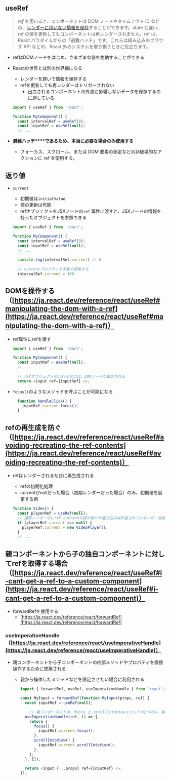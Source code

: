 
## useRef


> _ref_ を用いると、コンポーネントは DOM ノードやタイムアウト ID などの、[レンダーに用いない情報を保持](https://ja.react.dev/learn/referencing-values-with-refs)することができます。state と違い、ref の値を更新してもコンポーネントは再レンダーされません。ref は、React パラダイムからの「避難ハッチ」です。これらは組み込みのブラウザ API などの、React 外のシステムを取り扱うときに役立ちます。

- refはDOMノードをはじめ、さまざまな値を格納することができる
- Reactの世界とは別の世界線になる
	- レンダーを跨いで情報を保存する
	- refを更新しても再レンダーはトリガーされない
		- 出力されるコンポーネントの外見に影響しないデータを保存するのに適している

	```typescript
	import { useRef } from 'react';
	
	function MyComponent() {
	  const intervalRef = useRef(0);
	  const inputRef = useRef(null);
	  // ...
	```

- **避難ハッチ****であるため、****本当に必要な場合のみ****使用する**
	- フォーカス、スクロール、または DOM 要素の測定などの非破壊的なアクションに ref を使用する。

## 返り値

- `current`
	- 初期値は`initialValue`
	- 値の更新は可能
	- refオブジェクトをJSXノードの`ref` 属性に渡すと、JSXノードの情報を持ったオブジェクトを参照できる

	```typescript
	import { useRef } from 'react';
	
	function MyComponent() {
	  const intervalRef = useRef(0);
	  const inputRef = useRef(null);
	  // ...
	  
	  console.log(intervalRef.current) // 0
	  
	  // currentプロパティを手動で更新する
	  intervalRef.current = 100
	```


## DOMを操作する（[https://ja.react.dev/reference/react/useRef#manipulating-the-dom-with-a-ref](https://ja.react.dev/reference/react/useRef#manipulating-the-dom-with-a-ref)）

- ref属性にrefを渡す

	```typescript
	import { useRef } from 'react';
	
	function MyComponent() {
	  const inputRef = useRef(null);
	  // ...
	  
	  // refオブジェクトのcurrentには、DOMノードが設定される
	  return <input ref={inputRef} />;
	```

- `focus()`のようなメソッドを呼ぶことが可能になる

	```typescript
	  function handleClick() {
	    inputRef.current.focus();
	  }
	```


## refの再生成を防ぐ（[https://ja.react.dev/reference/react/useRef#avoiding-recreating-the-ref-contents](https://ja.react.dev/reference/react/useRef#avoiding-recreating-the-ref-contents)）

- refはレンダーされるたびに再生成される
	- refの初期化処理
	- currentがnullだった場合（初期レンダーだった場合）のみ、初期値を設定する例

	```typescript
	function Video() {
	  const playerRef = useRef(null);
	  // 通常レンダー中にref.currentの読み取りや書き込みは許容されていないが、結果が予測できる場合のみ、利用して良い。
	  if (playerRef.current === null) {
	    playerRef.current = new VideoPlayer();
	  }
	  // ...
	```


## 親コンポーネントから子の独自コンポーネントに対してrefを取得する場合（[https://ja.react.dev/reference/react/useRef#i-cant-get-a-ref-to-a-custom-component](https://ja.react.dev/reference/react/useRef#i-cant-get-a-ref-to-a-custom-component)）

- forwardRefを使用する
	- [https://ja.react.dev/reference/react/forwardRef](https://ja.react.dev/reference/react/forwardRef)

### useImperativeHandle（[https://ja.react.dev/reference/react/useImperativeHandle](https://ja.react.dev/reference/react/useImperativeHandle)）

- 親コンポーネントから子コンポーネントの内部メソッドやプロパティを直接操作するために使用される
	- 親から操作したメソッドなどを限定させたい場合に利用される

		```typescript
		import { forwardRef, useRef, useImperativeHandle } from 'react';
		
		const MyInput = forwardRef(function MyInput(props, ref) {
		  const inputRef = useRef(null);
		
			// 親コンポーネントは、focus と scrollIntoViewメソッドの2つのみ、操作することができる
		  useImperativeHandle(ref, () => {
		    return {
		      focus() {
		        inputRef.current.focus();
		      },
		      scrollIntoView() {
		        inputRef.current.scrollIntoView();
		      },
		    };
		  }, []);
		
		  return <input {...props} ref={inputRef} />;
		});
		```

